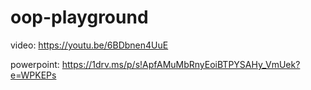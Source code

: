 # oop-playground

video: https://youtu.be/6BDbnen4UuE

powerpoint: https://1drv.ms/p/s!ApfAMuMbRnyEoiBTPYSAHy_VmUek?e=WPKEPs

